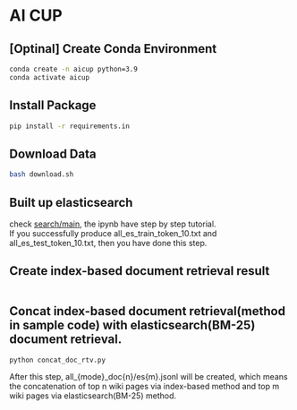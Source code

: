 # AI CUP

## [Optinal] Create Conda Environment
```bash
conda create -n aicup python=3.9
conda activate aicup
```

## Install Package
```bash
pip install -r requirements.in
```

## Download Data
```bash
bash download.sh
```

## Built up elasticsearch
check [search/main](search/main.ipynb), the ipynb have step by step tutorial. <br>
If you successfully produce all_es_train_token_10.txt and all_es_test_token_10.txt, then you have done this step.

## Create index-based document retrieval result
```bash
```

## Concat index-based document retrieval(method in sample code) with elasticsearch(BM-25) document retrieval.
```bash
python concat_doc_rtv.py
```
After this step, all_{mode}_doc{n}/es{m}.jsonl will be created, which means the concatenation of top n wiki pages via index-based method and top m wiki pages via elasticsearch(BM-25) method.